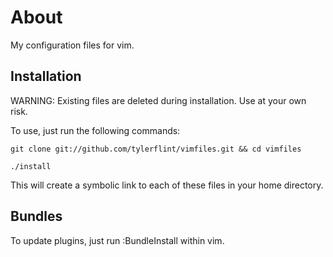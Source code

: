 # About

My configuration files for vim.

## Installation

WARNING: Existing files are deleted during installation. Use at your own risk.

To use, just run the following commands:

    git clone git://github.com/tylerflint/vimfiles.git && cd vimfiles

    ./install

This will create a symbolic link to each of these files in your home directory.

## Bundles

To update plugins, just run :BundleInstall within vim.

